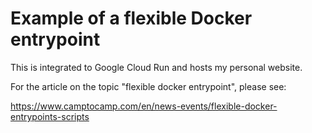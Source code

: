 # Example of a flexible Docker entrypoint

This is integrated to Google Cloud Run and hosts my personal website.

For the article on the topic "flexible docker entrypoint", please see:

https://www.camptocamp.com/en/news-events/flexible-docker-entrypoints-scripts

